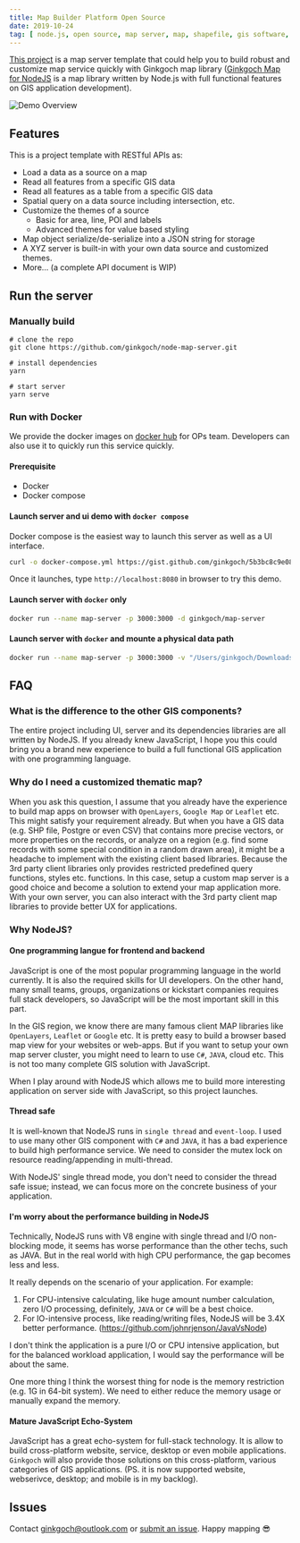 ```yaml
---
title: Map Builder Platform Open Source
date: 2019-10-24
tag: [ node.js, open source, map server, map, shapefile, gis software, build map, docker ]
---
```

[This project](https://github.com/ginkgoch/node-map-server) is a map server template that could help you to build robust and customize map service quickly with Ginkgoch map library ([Ginkgoch Map for NodeJS](https://github.com/ginkgoch/node-map/blob/develop/README.md) is a map library written by Node.js with full functional features on GIS application development).
<!-- more --> 

![Demo Overview](/post-imgs/20191024/map-overview.png)

## Features
This is a project template with RESTful APIs as:
* Load a data as a source on a map
* Read all features from a specific GIS data
* Read all features as a table from a specific GIS data
* Spatial query on a data source including intersection, etc.
* Customize the themes of a source
    * Basic for area, line, POI and labels
    * Advanced themes for value based styling
* Map object serialize/de-serialize into a JSON string for storage
* A XYZ server is built-in with your own data source and customized themes.
* More... (a complete API document is WIP)

## Run the server

### Manually build
```
# clone the repo
git clone https://github.com/ginkgoch/node-map-server.git

# install dependencies
yarn

# start server
yarn serve
```

### Run with Docker
We provide the docker images on [docker hub](hub.docker.com) for OPs team. Developers can also use it to quickly run this service quickly.

#### Prerequisite
* Docker
* Docker compose

#### Launch server and ui demo with `docker compose`
Docker compose is the easiest way to launch this server as well as a UI interface.
```bash
curl -o docker-compose.yml https://gist.github.com/ginkgoch/5b3bc8c9e081a9389d78daa2ba4622b0/raw/fc6a5985ea83b127f093d91b8ab4df8cebc14ebf/map-server-docker-compose.yml && docker-compose up
```

Once it launches, type `http://localhost:8080` in browser to try this demo.

#### Launch server with `docker` only
```bash
docker run --name map-server -p 3000:3000 -d ginkgoch/map-server
```

#### Launch server with `docker` and mounte a physical data path
```bash
docker run --name map-server -p 3000:3000 -v "/Users/ginkgoch/Downloads/Africa_SHP/:/root/map-server/data/" -d ginkgoch/map-server
```

## FAQ

### What is the difference to the other GIS components?
The entire project including UI, server and its dependencies libraries are all written by NodeJS. If you already knew JavaScript, I hope you this could bring you a brand new experience to build a full functional GIS application with one programming language. 

### Why do I need a customized thematic map?
When you ask this question, I assume that you already have the experience to build map apps on browser with `OpenLayers`, `Google Map` or `Leaflet` etc. This might satisfy your requirement already. But when you have a GIS data (e.g. SHP file, Postgre or even CSV) that contains more precise vectors, or more properties on the records, or analyze on a region (e.g. find some records with some special condition in a random drawn area), it might be a headache to implement with the existing client based libraries. Because the 3rd party client libraries only provides restricted predefined query functions, styles etc. functions. In this case, setup a custom map server is a good choice and become a solution to extend your map application more. With your own server, you can also interact with the 3rd party client map libraries to provide better UX for applications.

### Why NodeJS?
#### One programming langue for frontend and backend
JavaScript is one of the most popular programming language in the world currently. It is also the required skills for UI developers. On the other hand, many small teams, groups, organizations or kickstart companies requires full stack developers, so JavaScript will be the most important skill in this part.

In the GIS region, we know there are many famous client MAP libraries like `OpenLayers`, `Leaflet` or `Google` etc. It is pretty easy to build a browser based map view for your websites or web-apps. But if you want to setup your own map server cluster, you might need to learn to use `C#`, `JAVA`, cloud etc. This is not too many complete GIS solution with JavaScript.

When I play around with NodeJS which allows me to build more interesting application on server side with JavaScript, so this project launches.

#### Thread safe
It is well-known that NodeJS runs in `single thread` and `event-loop`. I used to use many other GIS component with `C#` and `JAVA`, it has a bad experience to build high performance service. We need to consider the mutex lock on resource reading/appending in multi-thread.

With NodeJS' single thread mode, you don't need to consider the thread safe issue; instead, we can focus more on the concrete business of your application.

#### I'm worry about the performance building in NodeJS
Technically, NodeJS runs with V8 engine with single thread and I/O non-blocking mode, it seems has worse performance than the other techs, such as JAVA. But in the real world with high CPU performance, the gap becomes less and less. 

It really depends on the scenario of your application. For example:
1. For CPU-intensive calculating, like huge amount number calculation, zero I/O processing, definitely, `JAVA` or `C#` will be a best choice.
2. For IO-intensive process, like reading/writing files, NodeJS will be 3.4X better performance. (https://github.com/johnrjenson/JavaVsNode)

I don't think the application is a pure I/O or CPU intensive application, but for the balanced workload application, I would say the performance will be about the same. 

One more thing I think the worsest thing for node is the memory restriction (e.g. 1G in 64-bit system). We need to either reduce the memory usage or manually expand the memory.

#### Mature JavaScript Echo-System
JavaScript has a great echo-system for full-stack technology. It is allow to build cross-platform website, service, desktop or even mobile applications. `Ginkgoch` will also provide those solutions on this cross-platform, various categories of GIS applications. (PS. it is now supported website, webserivce, desktop; and mobile is in my backlog).

## Issues
Contact [ginkgoch@outlook.com](mailto:ginkgoch@outlook.com) or [submit an issue](https://github.com/ginkgoch/node-map-server/issues). Happy mapping 😎